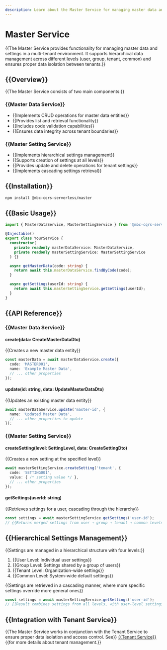 ```yaml
---
description: Learn about the Master Service for managing master data and settings in a multi-tenant environment.
---
```


# Master Service

{{The Master Service provides functionality for managing master data and settings in a multi-tenant environment. It supports hierarchical data management across different levels (user, group, tenant, common) and ensures proper data isolation between tenants.}}

## {{Overview}}

{{The Master Service consists of two main components:}}

### {{Master Data Service}}
- {{Implements CRUD operations for master data entities}}
- {{Provides list and retrieval functionality}}
- {{Includes code validation capabilities}}
- {{Ensures data integrity across tenant boundaries}}

### {{Master Setting Service}}
- {{Implements hierarchical settings management}}
- {{Supports creation of settings at all levels}}
- {{Provides update and delete operations for tenant settings}}
- {{Implements cascading settings retrieval}}

## {{Installation}}

```bash
npm install @mbc-cqrs-serverless/master
```

## {{Basic Usage}}

```typescript
import { MasterDataService, MasterSettingService } from '@mbc-cqrs-serverless/master';

@Injectable()
export class YourService {
  constructor(
    private readonly masterDataService: MasterDataService,
    private readonly masterSettingService: MasterSettingService
  ) {}

  async getMasterData(code: string) {
    return await this.masterDataService.findByCode(code);
  }

  async getSettings(userId: string) {
    return await this.masterSettingService.getSettings(userId);
  }
}
```

## {{API Reference}}

### {{Master Data Service}}

#### create(data: CreateMasterDataDto)

{{Creates a new master data entity}}

```typescript
const masterData = await masterDataService.create({
  code: 'MASTER001',
  name: 'Example Master Data',
  // ... other properties
});
```

#### update(id: string, data: UpdateMasterDataDto)

{{Updates an existing master data entity}}

```typescript
await masterDataService.update('master-id', {
  name: 'Updated Master Data',
  // ... other properties to update
});
```

### {{Master Setting Service}}

#### createSetting(level: SettingLevel, data: CreateSettingDto)

{{Creates a new setting at the specified level}}

```typescript
await masterSettingService.createSetting('tenant', {
  code: 'SETTING001',
  value: { /* setting value */ },
  // ... other properties
});
```

#### getSettings(userId: string)

{{Retrieves settings for a user, cascading through the hierarchy}}

```typescript
const settings = await masterSettingService.getSettings('user-id');
// {{Returns merged settings from user → group → tenant → common levels}}
```

## {{Hierarchical Settings Management}}

{{Settings are managed in a hierarchical structure with four levels:}}

1. {{User Level: Individual user settings}}
2. {{Group Level: Settings shared by a group of users}}
3. {{Tenant Level: Organization-wide settings}}
4. {{Common Level: System-wide default settings}}

{{Settings are retrieved in a cascading manner, where more specific settings override more general ones}}

```typescript
const settings = await masterSettingService.getSettings('user-id');
// {{Result combines settings from all levels, with user-level settings taking precedence}}
```

## {{Integration with Tenant Service}}

{{The Master Service works in conjunction with the Tenant Service to ensure proper data isolation and access control. See}} [{{Tenant Service}}](./tenant-service.md) {{for more details about tenant management.}}
